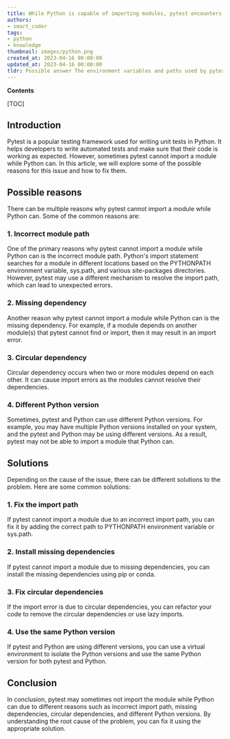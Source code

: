 ```yaml
---
title: While Python is capable of importing modules, pytest encounters difficulty in doing so
authors:
- smart_coder
tags:
- python
- knowledge
thumbnail: images/python.png
created_at: 2023-04-16 00:00:00
updated_at: 2023-04-16 00:00:00
tldr: Possible answer The environment variables and paths used by pytest may differ from those used by the Python interpreter.
---
```


**Contents**

[TOC]

## Introduction

Pytest is a popular testing framework used for writing unit tests in Python. It helps developers to write automated tests and make sure that their code is working as expected. However, sometimes pytest cannot import a module while Python can. In this article, we will explore some of the possible reasons for this issue and how to fix them.

## Possible reasons

There can be multiple reasons why pytest cannot import a module while Python can. Some of the common reasons are:

### 1. Incorrect module path

One of the primary reasons why pytest cannot import a module while Python can is the incorrect module path. Python's import statement searches for a module in different locations based on the PYTHONPATH environment variable, sys.path, and various site-packages directories. However, pytest may use a different mechanism to resolve the import path, which can lead to unexpected errors.

### 2. Missing dependency

Another reason why pytest cannot import a module while Python can is the missing dependency. For example, if a module depends on another module(s) that pytest cannot find or import, then it may result in an import error.

### 3. Circular dependency

Circular dependency occurs when two or more modules depend on each other. It can cause import errors as the modules cannot resolve their dependencies.

### 4. Different Python version

Sometimes, pytest and Python can use different Python versions. For example, you may have multiple Python versions installed on your system, and the pytest and Python may be using different versions. As a result, pytest may not be able to import a module that Python can.

## Solutions

Depending on the cause of the issue, there can be different solutions to the problem. Here are some common solutions:

### 1. Fix the import path

If pytest cannot import a module due to an incorrect import path, you can fix it by adding the correct path to PYTHONPATH environment variable or sys.path.

### 2. Install missing dependencies

If pytest cannot import a module due to missing dependencies, you can install the missing dependencies using pip or conda.

### 3. Fix circular dependencies

If the import error is due to circular dependencies, you can refactor your code to remove the circular dependencies or use lazy imports.

### 4. Use the same Python version

If pytest and Python are using different versions, you can use a virtual environment to isolate the Python versions and use the same Python version for both pytest and Python.

## Conclusion

In conclusion, pytest may sometimes not import the module while Python can due to different reasons such as incorrect import path, missing dependencies, circular dependencies, and different Python versions. By understanding the root cause of the problem, you can fix it using the appropriate solution.
